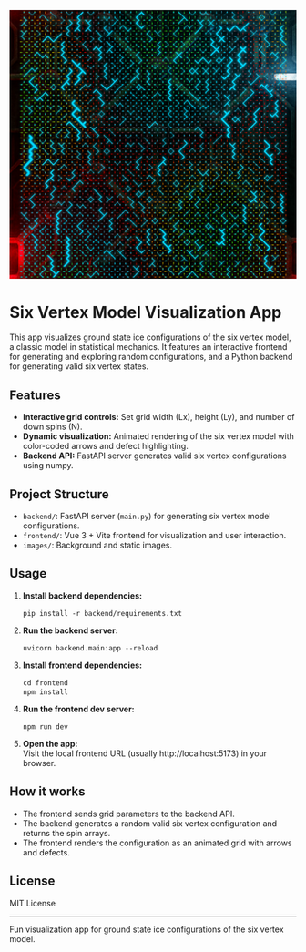 ![Borg Lattice Background](frontend/images/borglatticebackground2.png)

# Six Vertex Model Visualization App

This app visualizes ground state ice configurations of the six vertex model, a classic model in statistical mechanics. It features an interactive frontend for generating and exploring random configurations, and a Python backend for generating valid six vertex states.

## Features

- **Interactive grid controls:** Set grid width (Lx), height (Ly), and number of down spins (N).
- **Dynamic visualization:** Animated rendering of the six vertex model with color-coded arrows and defect highlighting.
- **Backend API:** FastAPI server generates valid six vertex configurations using numpy.

## Project Structure

- `backend/`: FastAPI server (`main.py`) for generating six vertex model configurations.
- `frontend/`: Vue 3 + Vite frontend for visualization and user interaction.
- `images/`: Background and static images.

## Usage

1. **Install backend dependencies:**
   ```
   pip install -r backend/requirements.txt
   ```

2. **Run the backend server:**
   ```
   uvicorn backend.main:app --reload
   ```

3. **Install frontend dependencies:**
   ```
   cd frontend
   npm install
   ```

4. **Run the frontend dev server:**
   ```
   npm run dev
   ```

5. **Open the app:**  
   Visit the local frontend URL (usually http://localhost:5173) in your browser.

## How it works

- The frontend sends grid parameters to the backend API.
- The backend generates a random valid six vertex configuration and returns the spin arrays.
- The frontend renders the configuration as an animated grid with arrows and defects.

## License

MIT License

---

Fun visualization app for ground state ice configurations of the six vertex model.
